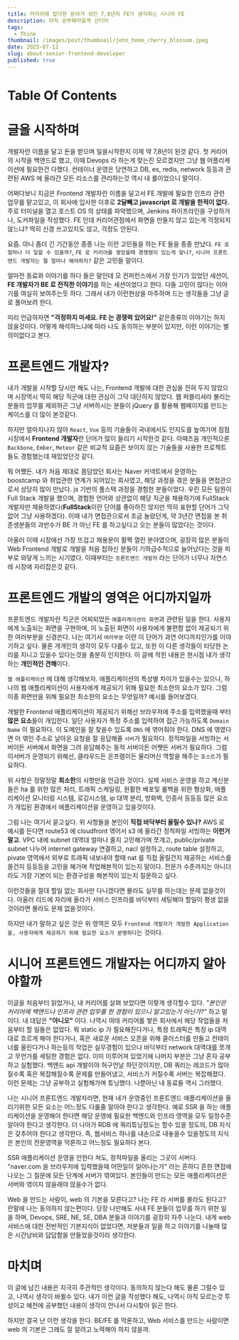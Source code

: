 ```yaml
---
title: 커리어에 잡다한 분야가 섞인 7,8년차 FE가 생각하는 시니어 FE
description: 아직 공부해야할게 산더미
tags:
  - Think
thumbnail: /images/post/thumbnail/john_home_cherry_blossom.jpeg
date: 2025-07-12
slug: about-senior-frontend-developer
published: true
---
```


# Table Of Contents

# 글을 시작하며

개발자란 이름을 달고 돈을 받으며 일을시작한지 이제 약 7,8년이 된것 같다. 첫 커리어의 시작을 백엔드로 했고, 이때 Devops 라 하는게 맞는진 모르겠지만 그냥 웹 어플리케이션에 필요한건 다했다. 컨테이너 운영은 당연하고 DB, es, redis, network 등등과 관련된 AWS 에 올라간 모든 리소스를 관리하는것 역시 내 롤이었으니 말이다.

어쩌다보니 지금은 Frontend 개발자란 이름을 달고서 FE 개발에 필요한 인프라 관련 업무를 맡고있고, 이 회사에 입사한 이후로 **2달빼고 javascript 로 개발을 한적이 없다.** 주로 터미널을 열고 호스트 OS 의 상태를 파악했으며, Jenkins 파이프라인을 구성하거나, 도커파일을 작성했다. FE 인데 커리어관점에서 화면을 만들지 않고 있는게 걱정되지 않느냐? 딱히 신경 쓰고있지도 않고, 걱정도 안된다.

요즘. 아니 좀더 긴 기간동안 종종 나는 이런 고민들을 하는 FE 들을 종종 만났다. `FE 로 얼마나 더 일할 수 있을까?`, `FE 로 커리어를 쌓았을때 경쟁령이 있는게 맞나?`, `시니어 프론트엔드 개발자는 뭘 얼마나 해야하지?` 같은 고민들 말이다.

얼마전 동료와 이야기를 하다 들은 말인데 모 컨퍼런스에서 가장 인기가 있었던 세션이, **FE 개발자가 BE 로 전직한 이야기**를 하는 세션이었다고 한다. 다들 고민이 많다는 이야기를 여실히 보여주는듯 하다. 그래서 내가 이런현상을 마주하며 드는 생각들을 그냥 글로 풀어보려 한다.

미리 언급하자면 **"걱정하지 마세요. FE 는 경쟁력 있어요!"** 같은종류의 이야기는 하지 않을것이다. 어떻게 해석하느냐에 따라 나도 동의하는 부분이 있지만, 이런 이야기는 별 의미없다고 본다.

# 프론트엔드 개발자?

내가 개발을 시작할 당시만 해도 나는, Frontend 개발에 대한 관심을 전혀 두지 않았으며 시장역시 딱히 해당 직군에 대한 관심이 그닥 대단하지 않았다. 웹 퍼블리셔라 불리는 분들의 업무를 제외하곤 그냥 서버하시는 분들이 jQuery 를 활용해 웹페이지를 만드는 케이스를 더 많이 본것같다.

하지만 얼마지나지 않아 `React`, `Vue` 등의 기술들이 국내에서도 인지도를 높여가며 점점 시장에서 **Frontend 개발자**란 단어가 많이 들리기 시작한것 같다. 이때즈음 개인적으론 `Backbone`, `Ember`, `Meteor` 같은 비교적 요즘은 보이지 않는 기술들을 사용한 프로젝트들도 경험했는데 재밌었던것 같다.

뭐 어쨌든. 내가 처음 제대로 몸담았던 회사는 Naver 커넥트에서 운영하는 boostcamp 와 취업관련 연계가 되어있는 회사였고, 해당 과정을 겪은 분들을 면접관으로서 상당히 많이 만났다. js 기반의 풀스택 과정을 경험한 분들이었다. 우린 모든 팀원이 Full Stack 개발을 했으며, 경험한 언어와 상관없이 해당 직군을 채용하기에 FullStack 개발자만 채용하였다(**FullStack**이란 단어를 좋아하진 않지만 딱히 표현할 단어가 그닥 없어 그냥 사용하겠다). 이때 내가 면접관으로서 조금 놀랐던게, 약 3년간 면접을 본 취준생분들의 과반수가 BE 가 아닌 FE 를 하고싶다고 오는 분들이 많았다는 것이다.

아울러 이때 시장에선 가장 뜨겁고 채용문이 활짝 열린 분야였으며, 굉장히 많은 분들이 Web Frontend 개발로 개발을 처음 접하신 분들이 기하급수적으로 늘어났다는 것을 피부로 와닿게 느끼는 시기였다. 이때부터는 `프론트엔드 개발자` 라는 단어가 너무나 자연스레 시장에 자리잡은것 같다.

# 프론트엔드 개발의 영역은 어디까지일까

프론트엔드 개발자란 직군은 어찌되었든 `애플리케이션의 화면`과 관련된 일을 한다. 사용자에게 노출되는 화면을 구현하며, 이 노출된 화면이 사용자에게 불편함 없이 제공되기 위한 여러부분을 신경쓴다. 나는 여기서 `여러부분` 이란 이 단어가 과연 어디까지인가를 이야기하고 싶다. 물론 개개인의 생각이 모두 다를수 있고, 또한 이 다른 생각들이 타당한 논리를 지니고 있을수 있다는것을 충분히 인지한다. 이 글에 적힌 내용은 현시점 내가 생각하는 **개인적인 견해**이다.

`웹 애플리케이션` 에 대해 생각해보자. 애플리케이션의 특성별 차이가 있을수는 있으나, 하나의 웹 애플리케이션이 사용자에게 제공되기 위해 필요한 최소한의 요소가 있다. 그럼 이중 화면만을 위해 필요한 최소한의 요소는 무엇일까? 예시를 들어보겠다.

개발한 Frontend 애플리케이션이 제공되기 위해선 브라우저에 주소를 입력했을때 부터 **많은 요소**들이 개입한다. 일단 사용자가 특정 주소를 입력하여 접근 가능하도록 `Domain Name` 이 필요하다. 이 도메인을 잘 찾을수 있도록 `DNS` 에 엮어줘야 한다. DNS 에 엮였다면 이 엮인 주소로 날아온 요청을 잘 응답해줄 `서버`가 필요하다. 정적파일을 서빙하는 서버이든 서버에서 화면을 그려 응답해주는 동적 서버이든 어쨋든 서버가 필요하다. 그럼 이서버가 운영되기 위해선, 클라우드든 온프렘이든 물리머신 역할을 해주는 `호스트`가 필요하다.

위 사항은 정말정말 **최소한**의 사항만을 언급한 것이다. 실제 서비스 운영을 하고 계신분들은 ha 를 위한 많은 처리, 트래픽 스케일링, 원활한 배포및 롤백을 위한 형상화, 애플리케이션 모니터링 시스템, 로깅시스템, ip 대역 분리, 방화벽, 인증서 등등등 많은 요소가 개입된 환경에서 애플리케이션을 운영하고 있을것이다.

그럼 나는 여기서 묻고싶다. 위 사항들을 본인이 **직접 바닥부터 올릴수 있나?** AWS 로 예시를 든다면 route53 에 cloudfront 엮어서 s3 에 올라간 정적파일 서빙하는 **이런거 말고**. VPC 내에 subnet 대역대 얼마나 줄지 고민해가며 쪼개고, public/private subnet 나누어 internet gateway 연결하고, nacl 설정하고, route table 설정하고, pivate 영역에서 외부로 트래픽 내보내야 할때 nat 를 직접 올릴건지 제공하는 서비스를 쓸건지 등등등을 고민을 해가며 작업해본적이 있는지 말이다. 전문가 수준까지는 아니더라도 가장 기본이 되는 환경구성을 해본적이 있는지 질문하고 싶다.

이런것들을 절대 할일 없는 회사만 다니겠다면 몰라도 실무를 하는데는 문제 없을것이다. 아울러 리드에 자리에 올라가 서비스 인프라를 바닥부터 세팅해야 할일이 평생 없을것이라면 몰라도 문제 없을것이다.

하지만 내가 말하고 싶은 것은 위 영역은 모두 `Frontend 개발자가 개발한 Application 을, 사용자에게 제공하기 위해 필요한 요소가 분명하다`는 것이다.

# 시니어 프론트엔드 개발자는 어디까지 알아야할까

이글을 처음부터 읽었거나, 내 커리어를 살펴 보았다면 이렇게 생각할수 있다. _"본인은 커리어에 백엔드나 인프라 관련 업무를 한 경험이 있으니 알고있는거 아닌가?"_ 하고 말이다. 내 대답은 **"아니오"** 이다. 나역시 여태 커리어를 쌓은 회사에서 해당 작업들을 처음부터 할 일들은 없었다. 뭐 static ip 가 필요해진다거나, 특정 트래픽은 특정 ip 대역대로 흐르게 해야 한다거나, 혹은 새로운 서비스 오픈을 위해 클러스터를 만들고 컨테이너를 올린다거나 하는등의 작업은 실무경험이 있으나 바닥부터 network 대역대를 쪼개고 무언가를 세팅한 경험은 없다. 이미 이루어져 있었기에 나머지 부분은 그냥 혼자 공부하고 실험했다. 백엔드 api 개발이야 허구언날 하던것이지만, DB 쿼리는 레코드가 많아질수록 혹은 복잡해질수록 문제를 만들어냈고, 서비스가 커질수록 서버는 복잡해졌다. 이런 문제는 그냥 공부하고 실험해가며 튜닝했다. 나뿐아닌 내 동료들 역시 그러했다.

나는 시니어 프론트엔드 개발자라면, 현재 내가 운영중인 프론트엔드 애플리케이션을 올리기위한 모든 요소는 어느정도 다룰줄 알아야 한다고 생각한다. 예로 SSR 을 하는 애플리케이션을 운영해야 한다면 해당 운영에 필요한 백엔드와 인프라 영역을 모두 일정수준 알아야 한다고 생각한다. 더 나아가 RDB 에 쿼리튜닝정도는 할수 있을 정도의, DB 지식은 갖추어야 한다고 생각한다. 즉, 웹서비스 하나를 내손으로 내놓을수 있을정도의 지식은 본인의 전문영역을 막론하고 어느정도 필요하다 본다.

SSR 애플리케이션 운영을 안한다 쳐도, 정적파일을 올리는 그곳이 서버다. "naver.com 을 브라우저에 입력했을때 어떤일이 일어나는가" 라는 흔하디 흔한 면접에 나오는 그 질문에 모든 단계에 서버가 엮여있다. 본인들이 만드는 모든 애플리케이션은 서버와 엮이지 않을래야 않을수가 없다.

Web 을 만드는 사람이, web 의 기본을 모른다고? 나는 FE 라 서버를 몰라도 된다고? 란말에 나는 동의하지 않는편이다. 당장 나만해도 사내 FE 분들이 업무를 하기 위한 일을 하며, Devops, SRE, NE, SE, DBA 분들과 이야기를 굉장히 자주 나눈다. 내게 web 서비스에 대한 전반적인 기본지식이 없었다면, 저분들과 일을 하고 이야기를 나눌때 많은 시간낭비와 답답함을 만들었을것이라 생각한다.

# 마치며

이 글에 남긴 내용은 지극히 주관적인 생각이다. 동의하지 않는다 해도 물론 그럴수 있고, 나역시 생각이 바뀔수 있다. 내가 이런 글을 작성했다 해도, 나역시 아직 모르는것 투성이고 예전에 공부했던 내용이 생각이 안나서 다시찾아 읽곤 한다.

하지만 결국 난 이런 생각을 한다. BE/FE 를 막론하고, Web 서비스를 만드는 사람이면 web 의 기본은 그래도 잘 알려고 노력해야 하지 않을까.
